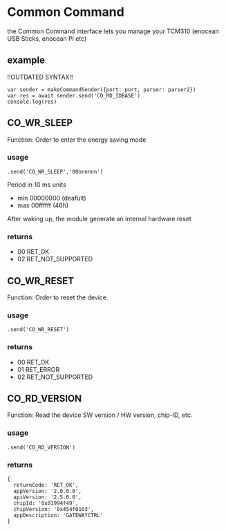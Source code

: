 # Common Command

the Common Command interface lets you manage your TCM310 (enocean USB Sticks, enocean Pi etc)

## example

!!OUTDATED SYNTAX!!

    var sender = makeCommandSender({port: port, parser: parser2})
    var res = await sender.send('CO_RD_IDBASE')
    console.log(res)

## CO_WR_SLEEP

Function: Order to enter the energy saving mode

### usage

    .send('CO_WR_SLEEP','00nnnnnn')

Period in 10 ms units

* min 00000000 (deafult)
* max 00ffffff (46h)

After waking up, the module generate an
internal hardware reset

### returns

* 00 RET_OK
* 02 RET_NOT_SUPPORTED

## CO_WR_RESET

Function: Order to reset the device.

### usage

    .send('CO_WR_RESET')

### returns

* 00 RET_OK
* 01 RET_ERROR
* 02 RET_NOT_SUPPORTED

## CO_RD_VERSION

Function: Read the device SW version / HW version, chip-ID, etc.

### usage

    .send('CO_RD_VERSION')

### returns

    {
      returnCode: 'RET_OK',
      appVersion: '2.0.0.0',
      apiVersion: '2.5.0.0',
      chipId: '0x01994f49',
      chipVersion: '0x454f0103',
      appDescription: 'GATEWAYCTRL'
    }
